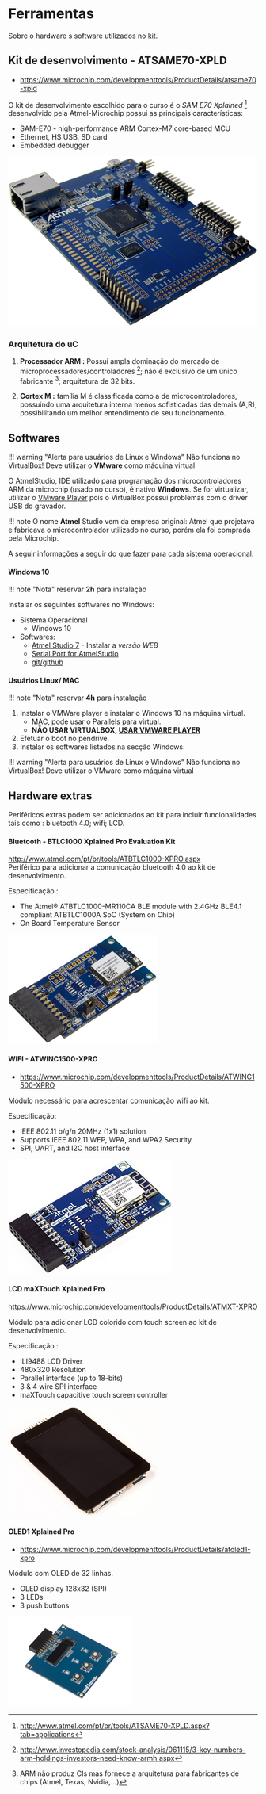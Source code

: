 # Ferramentas

Sobre o hardware s software utilizados no kit.


## Kit de desenvolvimento - ATSAME70-XPLD

- https://www.microchip.com/developmenttools/ProductDetails/atsame70-xpld

O kit de desenvolvimento escolhido para o curso é o *SAM E70 Xplained*
[^3] desenvolvido pela Atmel-Microchip possui as principais
características:

-   SAM-E70 - high-performance ARM Cortex-M7 core-based MCU
-   Ethernet, HS USB, SD card
-   Embedded debugger

![SAM E70 Xplained](imgs/kit/kit.png)

### Arquitetura do uC

1.  **Processador ARM :** Possui ampla dominação do mercado de
    microprocessadores/controladores [^1]; não é exclusivo de um único
    fabricante [^2]; arquitetura de 32 bits.

2.  **Cortex M :** família M é classificada como a de
    microcontroladores, possuindo uma arquitetura interna menos
    sofisticadas das demais (A,R), possibilitando um melhor entendimento
    de seu funcionamento.

## Softwares

!!! warning "Alerta para usuários de Linux e Windows"
    Não funciona no VirtualBox! Deve utilizar o **VMware** como máquina virtual

O AtmelStudio, IDE utilizado para programação dos microcontroladores ARM da microchip (usado no curso), é nativo **Windows**. Se for virtualizar, utilizar o [VMware Player](https://my.vmware.com/en/web/vmware/free#desktop_end_user_computing/vmware_workstation_player/12_0) pois o VirtualBox possui problemas com o driver USB do gravador.

!!! note
    O nome **Atmel** Studio vem da empresa original: Atmel que projetava e fabricava o microcontrolador utilizado no curso, porém ela foi comprada pela Microchip.
    
A seguir informações a seguir do que fazer para cada sistema operacional:

#### Windows 10

!!! note "Nota"
    reservar **2h** para instalação

Instalar os seguintes softwares no Windows:

- Sistema Operacional 
    - Windows 10
- Softwares:
    - [Atmel Studio 7](http://studio.download.atmel.com/7.0.2397/as-installer-7.0.2397-web.exe) - Instalar a *versão WEB*
    - [Serial Port for AtmelStudio](https://gallery.microchip.com/api/v2/package/EFC4C002-63A3-4BB9-981F-0C1ACAF81E03/2.8.4)
    - [git/github](https://desktop.github.com/)
        
#### Usuários Linux/ MAC

!!! note "Nota"
    reservar **4h** para instalação

1. Instalar o VMWare player e instalar o Windows 10 na máquina virtual.
    - MAC, pode usar o Parallels para virtual.
    - **NÃO USAR VIRTUALBOX, [USAR VMWARE PLAYER](https://www.vmware.com/products/workstation-player.html)**
1. Efetuar o boot no pendrive.
1. Instalar os softwares listados na secção Windows.

!!! warning "Alerta para usuários de Linux e Windows"
    Não funciona no VirtualBox! Deve utilizar o VMware como máquina virtual

## Hardware extras

Periféricos extras podem ser adicionados ao kit para incluir
funcionalidades tais como : bluetooth 4.0; wifi; LCD.

#### Bluetooth - BTLC1000 Xplained Pro Evaluation Kit

<http://www.atmel.com/pt/br/tools/ATBTLC1000-XPRO.aspx>\
Periférico para adicionar a comunicação bluetooth 4.0 ao kit de
desenvolvimento.

Especificação :

-   The Atmel® ATBTLC1000-MR110CA BLE module with 2.4GHz BLE4.1
    compliant ATBTLC1000A SoC (System on Chip)
-   On Board Temperature Sensor

![Módulo bluetooth](imgs/kit/bluetooth.png)

#### WIFI - ATWINC1500-XPRO

- https://www.microchip.com/developmenttools/ProductDetails/ATWINC1500-XPRO

Módulo necessário para acrescentar comunicação wifi ao kit.

Especificação:

-   IEEE 802.11 b/g/n 20MHz (1x1) solution
-   Supports IEEE 802.11 WEP, WPA, and WPA2 Security
-   SPI, UART, and I2C host interface

![Módulo wifi](imgs/kit/wifi.jpg)

#### LCD maXTouch Xplained Pro

https://www.microchip.com/developmenttools/ProductDetails/ATMXT-XPRO

Módulo para adicionar LCD colorido com touch screen ao kit de
desenvolvimento.

Especificação :

-   ILI9488 LCD Driver
-   480x320 Resolution
-   Parallel interface (up to 18-bits)
-   3 & 4 wire SPI interface
-   maXTouch capacitive touch screen controller

![LCD touch](imgs/kit/lcd.jpg)

#### OLED1 Xplained Pro

- https://www.microchip.com/developmenttools/ProductDetails/atoled1-xpro

Módulo com OLED de 32 linhas.

-   OLED display 128x32 (SPI)
-   3 LEDs
-   3 push buttons

![LCD touch](imgs/kit/oled.jpg)

[^1]: <http://www.investopedia.com/stock-analysis/061115/3-key-numbers-arm-holdings-investors-need-know-armh.aspx>

[^2]: ARM não produz CIs mas fornece a arquitetura para fabricantes de
    chips (Atmel, Texas, Nvidia,...)

[^3]: <http://www.atmel.com/pt/br/tools/ATSAME70-XPLD.aspx?tab=applications>
